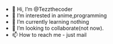 - 👋 Hi, I’m @Tezzthecoder
- 👀 I’m interested in anime,programming
- 🌱 I’m currently learning nothing
- 💞️ I’m looking to collaborate(not now).
- 📫 How to reach me - just mail

<!---
Tezzthecoder/Tezzthecoder is a ✨ special ✨ repository because its `README.md` (this file) appears on your GitHub profile.
You can click the Preview link to take a look at your changes.
--->
